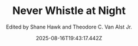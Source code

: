 ---
title: "Never Whistle at Night"
date: "2025-08-16T19:43:17.442Z"
author: "Edited by Shane Hawk and Theodore C. Van Alst Jr."
read_year: "NO"
recommendation: '3'
url: /bookshelf/never-whistle-at-night
---
